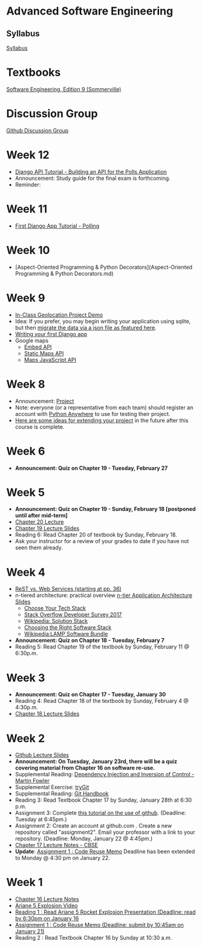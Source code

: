 # Advanced Software Engineering

## Syllabus
[Syllabus](syllabus.md)

# Textbooks
[Software Engineering, Edition 9 (Sommerville)](https://ifs.host.cs.st-andrews.ac.uk/Books/SE9/)

# Discussion Group
[Github Discussion Group](https://github.com/orgs/atu-se/teams/advanced-software-engineering)

# Week 12

* [Django API Tutorial - Building an API for the Polls Application](http://books.agiliq.com/projects/django-api-polls-tutorial/en/latest/)
* Announcement: Study guide for the final exam is forthcoming.
* Reminder:

# Week 11

* [First Django App Tutorial - Polling](https://docs.djangoproject.com/en/2.0/intro/tutorial01/)

# Week 10

* [Aspect-Oriented Programming & Python Decorators](Aspect-Oriented Programming & Python Decorators.md)

# Week 9

* [In-Class Geolocation Project Demo](projectdemo.html)
* Idea:  If you prefer, you may begin writing your application using sqlite, but then [migrate the data via a json file as featured here](https://stackoverflow.com/questions/3034910/whats-the-best-way-to-migrate-a-django-db-from-sqlite-to-mysql).
* [Writing your first Django app](https://docs.djangoproject.com/en/2.0/intro/tutorial01/)
* Google maps
  - [Embed API](https://developers.google.com/maps/documentation/embed/?authuser=1)
  - [Static Maps API](https://developers.google.com/maps/documentation/static-maps/?authuser=1)
  - [Maps JavaScript API](https://developers.google.com/maps/documentation/javascript/?authuser=1)


# Week 8
* Announcement:  [Project](project.md)
* Note:  everyone (or a representative from each team) should register an account with [Python Anywhere](https://www.pythonanywhere.com/) to use for testing their project.
* [Here are some ideas for extending your project](https://atu-se.github.io/courses/ase/projectoverflow) in the future after this course is complete.

# Week 6
* **Announcement: Quiz on Chapter 19 - Tuesday, February 27**

# Week 5
* **Announcement: Quiz on Chapter 19 - Sunday, February 18 [postponed until after mid-term]**
* [Chapter 20 Lecture](https://ifs.host.cs.st-andrews.ac.uk/Books/SE9/Presentations/PPTX/Ch20.pptx)
* [Chapter 19 Lecture Slides](https://ifs.host.cs.st-andrews.ac.uk/Books/SE9/Presentations/PPTX/Ch19.pptx)
* Reading 6: Read Chapter 20 of textbook by Sunday, February 18.
* Ask your instructor for a review of your grades to date if you have not seen them already.

# Week 4
* [ReST vs. Web Services (starting at pp. 36)](http://www.jopera.org/files/soa-amsterdam-restws-pautasso-talk.pdf)
* n-tiered architecture:  practical overview
  [n-tier Application Architecture Slides](https://www.slideshare.net/Manojksh/ntier-application-architecture)
  - [Choose Your Tech Stack](https://svsg.co/how-to-choose-your-tech-stack/)
  - [Stack Overflow Developer Survey 2017](https://insights.stackoverflow.com/survey/2017#technology)
  - [Wikipedia: Solution Stack](https://en.wikipedia.org/wiki/Solution_stack)
  - [Choosing the Right Software Stack](https://www.upwork.com/hiring/development/choosing-the-right-software-stack-for-your-website/)
  - [Wikipedia:LAMP Software Bundle](https://en.wikipedia.org/wiki/LAMP_%28software_bundle%29)
* **Announcement: Quiz on Chapter 18 - Tuesday, February 7**
* Reading 5: Read Chapter 19 of the textbook by Sunday, February 11 @ 6:30p.m.


# Week 3
* **Announcement: Quiz on Chapter 17 - Tuesday, January 30**
* Reading 4: Read Chapter 18 of the textbook by Sunday, February 4 @ 4:30p.m.
* [Chapter 18 Lecture Slides](https://ifs.host.cs.st-andrews.ac.uk/Books/SE9/Presentations/PPTX/Ch18.pptx)

# Week 2
* [Github Lecture Slides](https://www.cc.gatech.edu/~simpkins/teaching/gatech/cs2340/slides/git-basics.pdf)
* **Announcement: On Tuesday, January 23rd, there will be a quiz covering material from Chapter 16 on software re-use.**
* Supplemental Reading: [Dependency Injection and Inversion of Control - Martin Fowler](https://martinfowler.com/articles/injection.html)
* Supplemental Exercise: [tryGit](https://try.github.io)
* Supplemental Reading: [Git Handbook](https://guides.github.com/introduction/git-handbook/)
* Reading 3: Read Textbook Chapter 17 by Sunday, January 28th at 6:30 p.m.
* Assignment 3: Complete [this tutorial on the use of github](https://guides.github.com/activities/hello-world/). (Deadline: Tuesday at 6:45pm.)
* Assignment 2:  Create an account at github.com .  Create a new repository called "assignment2".  Email your professor with a link to your repository. (Deadline: Monday, January 22 @ 4:45pm.)
* [Chapter 17 Lecture Notes - CBSE](https://ifs.host.cs.st-andrews.ac.uk/Books/SE9/Presentations/PPTX/Ch17.pptx)
* **Update**: [Assignment 1 : Code Reuse Memo](ase-jan-2018-assignment2.md) Deadline has been extended to Monday @ 4:30 pm on January 22.

# Week 1
* [Chapter 16 Lecture Notes](https://ifs.host.cs.st-andrews.ac.uk/Books/SE9/Presentations/PPTX/Ch16.pptx)
* [Ariane 5 Explosion Video](https://ifs.host.cs.st-andrews.ac.uk/Books/SE9/CaseStudies/Ariane5/SupportingDocs/Ariane5failurePres.pptx)
* [Reading 1 : Read Ariane 5 Rocket Explosion Presentation (Deadline: read by 6:30pm on January 16](https://ifs.host.cs.st-andrews.ac.uk/Books/SE9/CaseStudies/Ariane5/SupportingDocs/Ariane5failurePres.pptx)
* [Assignment 1 : Code Reuse Memo (Deadline: submit by 10:45am on January 21)](ase-jan-2018-assignment2.md)
* Reading 2 : Read Textbook Chapter 16 by Sunday at 10:30 a.m.
